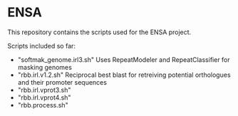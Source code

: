 # ENSA

This repository contains the scripts used for the ENSA project. 

Scripts included so far: 

- "softmak_genome.irl3.sh" Uses RepeatModeler and RepeatClassifier for masking genomes
- "rbb.irl.v1.2.sh" Reciprocal best blast for retreiving potential orthologues and their promoter sequences
- "rbb.irl.vprot3.sh"
- "rbb.irl.vprot4.sh"
- "rbb.process.sh"
